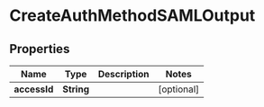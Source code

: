 

# CreateAuthMethodSAMLOutput

## Properties

Name | Type | Description | Notes
------------ | ------------- | ------------- | -------------
**accessId** | **String** |  |  [optional]



